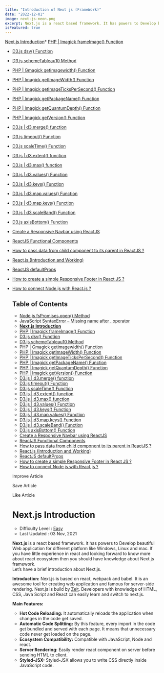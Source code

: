 ```yaml
---
title: "Introduction of Next js (FrameWork)"
date: "2022-12-01"
image: next-js-neon.png
excerpt: Next.js is a react based framework. It has powers to Develop beautiful Web application for different platform like Windows, Linux and mac.
isFeatured: true
---
```


[Next.js Introduction](https://www.geeksforgeeks.org/next-js-introduction/?ref=lbp)*   [PHP | Imagick frameImage() Function](https://www.geeksforgeeks.org/php-imagick-frameimage-function/?ref=lbp)
*   [D3.js dsv() Function](https://www.geeksforgeeks.org/d3-js-dsv-function/?ref=lbp)
*   [D3.js schemeTableau10 Method](https://www.geeksforgeeks.org/d3-js-schemetableau10-method/?ref=lbp)
*   [PHP | Gmagick getimagewidth() Function](https://www.geeksforgeeks.org/php-gmagick-getimagewidth-function/?ref=lbp)
*   [PHP | Imagick getImageWidth() Function](https://www.geeksforgeeks.org/php-imagick-getimagewidth-function/?ref=lbp)
*   [PHP | Imagick getImageTicksPerSecond() Function](https://www.geeksforgeeks.org/php-imagick-getimagetickspersecond-function/?ref=lbp)
*   [PHP | Imagick getPackageName() Function](https://www.geeksforgeeks.org/php-imagick-getpackagename-function/?ref=lbp)
*   [PHP | Imagick getQuantumDepth() Function](https://www.geeksforgeeks.org/php-imagick-getquantumdepth-function/?ref=lbp)
*   [PHP | Imagick getVersion() Function](https://www.geeksforgeeks.org/php-imagick-getversion-function/?ref=lbp)
*   [D3.js | d3.merge() function](https://www.geeksforgeeks.org/d3-js-d3-merge-function/?ref=lbp)
*   [D3.js timeout() Function](https://www.geeksforgeeks.org/d3-js-timeout-function/?ref=lbp)
*   [D3.js scaleTime() Function](https://www.geeksforgeeks.org/d3-js-scaletime-function/?ref=lbp)
*   [D3.js | d3.extent() function](https://www.geeksforgeeks.org/d3-js-d3-extent-function/?ref=lbp)
*   [D3.js | d3.max() function](https://www.geeksforgeeks.org/d3-js-d3-max-function/?ref=lbp)
*   [D3.js | d3.values() Function](https://www.geeksforgeeks.org/d3-js-d3-values-function/?ref=lbp)
*   [D3.js | d3.keys() Function](https://www.geeksforgeeks.org/d3-js-d3-keys-function/?ref=lbp)
*   [D3.js | d3.map.values() Function](https://www.geeksforgeeks.org/d3-js-d3-map-values-function/?ref=lbp)
*   [D3.js | d3.map.keys() Function](https://www.geeksforgeeks.org/d3-js-d3-map-keys-function/?ref=lbp)
*   [D3.js | d3.scaleBand() Function](https://www.geeksforgeeks.org/d3-js-d3-scaleband-function/?ref=lbp)
*   [D3.js axisBottom() Function](https://www.geeksforgeeks.org/d3-js-axisbottom-function/?ref=lbp)
*   [Create a Responsive Navbar using ReactJS](https://www.geeksforgeeks.org/create-a-responsive-navbar-using-reactjs/?ref=leftbar-rightbar)
*   [ReactJS Functional Components](https://www.geeksforgeeks.org/reactjs-functional-components/?ref=leftbar-rightbar)
*   [How to pass data from child component to its parent in ReactJS ?](https://www.geeksforgeeks.org/how-to-pass-data-from-child-component-to-its-parent-in-reactjs/?ref=leftbar-rightbar)
*   [React.js (Introduction and Working)](https://www.geeksforgeeks.org/react-js-introduction-working/?ref=leftbar-rightbar)
*   [ReactJS defaultProps](https://www.geeksforgeeks.org/reactjs-defaultprops/?ref=leftbar-rightbar)
*   [How to create a simple Responsive Footer in React JS ?](https://www.geeksforgeeks.org/how-to-create-a-simple-responsive-footer-in-react-js/?ref=leftbar-rightbar)
*   [How to connect Node.js with React.js ?](https://www.geeksforgeeks.org/how-to-connect-node-js-with-react-js/?ref=leftbar-rightbar)
    
    Table of Contents
    -----------------
    
    *   [Node.js fsPromises.open() Method](https://www.geeksforgeeks.org/node-js-fspromises-open-method/?ref=lbp)
    *   [JavaScript SyntaxError – Missing name after . operator](https://www.geeksforgeeks.org/javascript-syntaxerror-missing-name-after-operator/?ref=lbp)
    *   **[Next.js Introduction](https://www.geeksforgeeks.org/next-js-introduction/?ref=lbp)**
    *   [PHP | Imagick frameImage() Function](https://www.geeksforgeeks.org/php-imagick-frameimage-function/?ref=lbp)
    *   [D3.js dsv() Function](https://www.geeksforgeeks.org/d3-js-dsv-function/?ref=lbp)
    *   [D3.js schemeTableau10 Method](https://www.geeksforgeeks.org/d3-js-schemetableau10-method/?ref=lbp)
    *   [PHP | Gmagick getimagewidth() Function](https://www.geeksforgeeks.org/php-gmagick-getimagewidth-function/?ref=lbp)
    *   [PHP | Imagick getImageWidth() Function](https://www.geeksforgeeks.org/php-imagick-getimagewidth-function/?ref=lbp)
    *   [PHP | Imagick getImageTicksPerSecond() Function](https://www.geeksforgeeks.org/php-imagick-getimagetickspersecond-function/?ref=lbp)
    *   [PHP | Imagick getPackageName() Function](https://www.geeksforgeeks.org/php-imagick-getpackagename-function/?ref=lbp)
    *   [PHP | Imagick getQuantumDepth() Function](https://www.geeksforgeeks.org/php-imagick-getquantumdepth-function/?ref=lbp)
    *   [PHP | Imagick getVersion() Function](https://www.geeksforgeeks.org/php-imagick-getversion-function/?ref=lbp)
    *   [D3.js | d3.merge() function](https://www.geeksforgeeks.org/d3-js-d3-merge-function/?ref=lbp)
    *   [D3.js timeout() Function](https://www.geeksforgeeks.org/d3-js-timeout-function/?ref=lbp)
    *   [D3.js scaleTime() Function](https://www.geeksforgeeks.org/d3-js-scaletime-function/?ref=lbp)
    *   [D3.js | d3.extent() function](https://www.geeksforgeeks.org/d3-js-d3-extent-function/?ref=lbp)
    *   [D3.js | d3.max() function](https://www.geeksforgeeks.org/d3-js-d3-max-function/?ref=lbp)
    *   [D3.js | d3.values() Function](https://www.geeksforgeeks.org/d3-js-d3-values-function/?ref=lbp)
    *   [D3.js | d3.keys() Function](https://www.geeksforgeeks.org/d3-js-d3-keys-function/?ref=lbp)
    *   [D3.js | d3.map.values() Function](https://www.geeksforgeeks.org/d3-js-d3-map-values-function/?ref=lbp)
    *   [D3.js | d3.map.keys() Function](https://www.geeksforgeeks.org/d3-js-d3-map-keys-function/?ref=lbp)
    *   [D3.js | d3.scaleBand() Function](https://www.geeksforgeeks.org/d3-js-d3-scaleband-function/?ref=lbp)
    *   [D3.js axisBottom() Function](https://www.geeksforgeeks.org/d3-js-axisbottom-function/?ref=lbp)
    *   [Create a Responsive Navbar using ReactJS](https://www.geeksforgeeks.org/create-a-responsive-navbar-using-reactjs/?ref=leftbar-rightbar)
    *   [ReactJS Functional Components](https://www.geeksforgeeks.org/reactjs-functional-components/?ref=leftbar-rightbar)
    *   [How to pass data from child component to its parent in ReactJS ?](https://www.geeksforgeeks.org/how-to-pass-data-from-child-component-to-its-parent-in-reactjs/?ref=leftbar-rightbar)
    *   [React.js (Introduction and Working)](https://www.geeksforgeeks.org/react-js-introduction-working/?ref=leftbar-rightbar)
    *   [ReactJS defaultProps](https://www.geeksforgeeks.org/reactjs-defaultprops/?ref=leftbar-rightbar)
    *   [How to create a simple Responsive Footer in React JS ?](https://www.geeksforgeeks.org/how-to-create-a-simple-responsive-footer-in-react-js/?ref=leftbar-rightbar)
    *   [How to connect Node.js with React.js ?](https://www.geeksforgeeks.org/how-to-connect-node-js-with-react-js/?ref=leftbar-rightbar)
    
    Improve Article
    
    Save Article
    
    Like Article
    
    Next.js Introduction
    ====================
    
    *   Difficulty Level : [Easy](https://www.geeksforgeeks.org/easy/)
    *   Last Updated : 03 Nov, 2021
    
    **Next.js** is a react based framework. It has powers to Develop beautiful Web application for different platform like Windows, Linux and mac. If you have little experience in react and looking forward to know more about react ecosystem then you should have knowledge about Next.js framework.  
    Let’s have a brief introduction about Next.js.
    
    **Introduction:** Next.js is based on react, webpack and babel. It is an awesome tool for creating web application and famous for server-side rendering. Next.js is build by [Zeit](https://github.com/zeit/next.js/). Developers with knowledge of HTML, CSS, Java Script and React can easily learn and switch to next.js.
    
    **Main Features:**
    
    *   **Hot Code Reloading:** It automatically reloads the application when changes in the code get saved.
    *   **Automatic Code Splitting:** By this feature, every import in the code get bundled and served with each page. It means that unnecessary code never get loaded on the page.
    *   **Ecosystem Compatibility:** Compatible with JavaScript, Node and react.
    *   **Server Rendering:** Easily render react component on server before sending HTML to client.
    *   **Styled-JSX:** Styled-JSX allows you to write CSS directly inside JavaScript code.